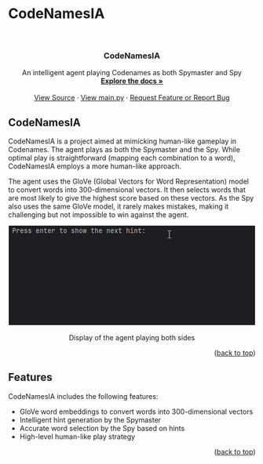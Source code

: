 # CodeNamesIA
<!-- PROJECT LOGO -->
<br />
<div align="center">
  <h3 align="center">CodeNamesIA</h3>

  <p align="center">
    An intelligent agent playing Codenames as both Spymaster and Spy
    <br />
    <a href="https://github.com/PinyaColada/CodeNamesIA"><strong>Explore the docs »</strong></a>
    <br />
    <br />
    <a href="https://github.com/PinyaColada/CodeNamesIA/tree/master/Source">View Source</a>
    ·
    <a href="https://github.com/PinyaColada/CodeNamesIA/blob/master/Source/main.py">View main.py</a>
    ·
    <a href="https://github.com/PinyaColada/CodeNamesIA/issues">Request Feature or Report Bug</a>
  </p>
</div>

<!-- CodeNamesIA -->
## CodeNamesIA

CodeNamesIA is a project aimed at mimicking human-like gameplay in Codenames. The agent plays as both the Spymaster and the Spy. While optimal play is straightforward (mapping each combination to a word), CodeNamesIA employs a more human-like approach.

The agent uses the GloVe (Global Vectors for Word Representation) model to convert words into 300-dimensional vectors. It then selects words that are most likely to give the highest score based on these vectors. As the Spy also uses the same GloVe model, it rarely makes mistakes, making it challenging but not impossible to win against the agent.

<div align="center">
  <img src="https://github.com/PinyaColada/CodeNamesIA/blob/master/demo/CodeNamesIA.gif" alt="CodeNames agent Demo">
  <p>Display of the agent playing both sides</p>
</div>


<p align="right">(<a href="#readme-top">back to top</a>)</p>

## Features

CodeNamesIA includes the following features:
* GloVe word embeddings to convert words into 300-dimensional vectors
* Intelligent hint generation by the Spymaster
* Accurate word selection by the Spy based on hints
* High-level human-like play strategy

<p align="right">(<a href="#readme-top">back to top</a>)</p>
